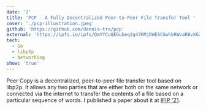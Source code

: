 ```yaml
---
date: '2'
title: 'PCP - A Fully Decentralized Peer-to-Peer File Transfer Tool	'
cover: './pcp-illustration.jpeg'
github: 'https://github.com/dennis-tra/pcp'
external: 'https://ipfs.io/ipfs/QmYYCuQEGubeq2g47KMjDWESCGwhbRWvaRBvXGZTpVyji4'
tech:
  - Go
  - libp2p
  - Networking
show: 'true'
---
```


Peer Copy is a decentralized, peer-to-peer file transfer tool based on libp2p. It allows any two parties that are either both on the same network or connected via the internet to transfer the contents of a file based on a particular sequence of words. I published a paper about it at [IFIP '21](https://networking.ifip.org/2021/).
